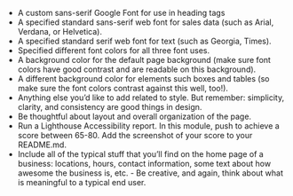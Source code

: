 - A custom sans-serif Google Font for use in heading tags
- A specified standard sans-serif web font for sales data (such as Arial, Verdana, or Helvetica).
- A specified standard serif web font for text (such as Georgia, Times).
- Specified different font colors for all three font uses.
- A background color for the default page background (make sure font colors have good contrast and are readable on this background).
- A different background color for elements such boxes and tables (so make sure the font colors contrast against this well, too!).
- Anything else you’d like to add related to style. But remember: simplicity, clarity, and consistency are good things in design.
- Be thoughtful about layout and overall organization of the page.
- Run a Lighthouse Accessibility report. In this module, push to achieve a score between 65-80. Add the screenshot of your score to your README.md.
- Include all of the typical stuff that you’ll find on the home page of a business: locations, hours, contact information, some text about how awesome the business is, etc. - Be creative, and again, think about what is meaningful to a typical end user.
